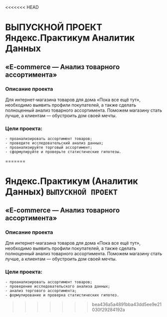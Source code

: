 <<<<<<< HEAD
# ВЫПУСКНОЙ ПРОЕКТ Яндекс.Практикум Аналитик Данных

## «E-commerce — Анализ товарного ассортимента»
### Описание проекта

Для интернет-магазина товаров для дома «Пока все ещё тут», необходимо выявить профили покупателей, а также сделать полноценный анализ товарного ассортимента. Поможем магазину стать лучше, а клиентам — обустроить дом своей мечты.

### Цели проекта: 

    - проанализировать ассортимент товаров;
    - проведите исследовательский анализ данных;
    - проанализируйте торговый ассортимент;
    - сформулируйте и проверьте статистические гипотезы.


=======
# Яндекс.Практикум (Аналитик Данных) `ВЫПУСКНОЙ ПРОЕКТ`

## «E-commerce — Анализ товарного ассортимента»
### Описание проекта

Для интернет-магазина товаров для дома «Пока все ещё тут», необходимо выявить профили покупателей, а также сделать полноценный анализ товарного ассортимента. Поможем магазину стать лучше, а клиентам — обустроить дом своей мечты.

### Цели проекта: 

    - проанализировать ассортимент товаров;
    - проведение исследовательского анализа данных;
    - анализ торгового ассортимента;
    - формулирование и проверка статистических гипотез.


>>>>>>> bea436a5a4891bba43dd5ee9e21030f29284192a
